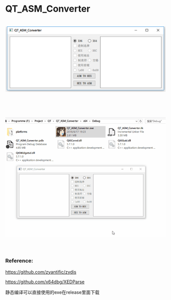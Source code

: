 # QT_ASM_Converter

<h1 align="center">
	<img src="1.png">
	<br>
	<br>
</h1>

<h1 align="center">
	<img src="333.gif">
	<br>
	<br>
</h1>


### Reference:

https://github.com/zyantific/zydis

https://github.com/x64dbg/XEDParse

静态编译可以直接使用的exe在release里面下载
